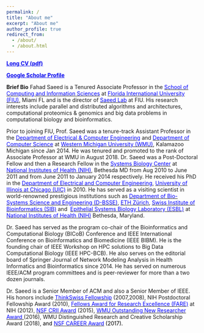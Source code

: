 ```yaml
---
permalink: /
title: "About me"
excerpt: "About me"
author_profile: true
redirect_from: 
  - /about/
  - /about.html
---
```


<a href="https://users.cs.fiu.edu/~fsaeed/CV/CV_Saeed.pdf" target="_blank" style="color:#0000EE;">**Long CV (pdf)**</a>

<a href="https://scholar.google.com/citations?user=IPXv-GQAAAAJ&hl=en" target="_blank" style="color:#0000EE;">**Google Scholar Profile**</a>

**Brief Bio**
Fahad Saeed is a Tenured Associate Professor in the <span style="background-color:transparent;text-align:left;font-size:10pt"> </span><a href="https://www.cis.fiu.edu/" style="background-color:transparent"><font color="#0000ff">School of Computing and Information Sciences</font></a><span style="background-color:transparent"> at </span><a href="https://www.fiu.edu/" style="background-color:transparent"><font color="#0000ff">Florida International University (FIU)</font></a><span style="background-color:transparent">, Miami FL and is the director of </span><a href="https://saeedlab.cis.fiu.edu" style="background-color:transparent" target="_blank"><font color="#0000ff">Saeed Lab</font></a><span style="background-color:transparent"><font color="#0000ff"> </font>at FIU. His research interests include parallel and distributed algorithms and architectures, computational proteomics &amp; genomics and big data problems in computational biology and bioinformatics.
  
Prior to joining FIU, Prof. Saeed was a tenure-track Assistant Professor in the <a href="https://wmich.edu/ece/"><font color="#0000ff">Department of Electrical &amp; Computer Engineering</font></a> and <a href="http://wmich.edu/cs/"><font color="#0000ff">Department of Computer Science</font></a> at <a href="http://wmich.edu/"><font color="#0000ff">Western Michigan University (WMU)</font></a>, Kalamazoo Michigan since Jan 2014. He was tenured and promoted to the rank of Associate Professor at WMU in August 2018. Dr. Saeed was a Post-Doctoral Fellow and then a Research Fellow in the <a href="https://esbl.nhlbi.nih.gov/" target="_blank"><font color="#0000ff">Systems Biology Center</font></a> at <a href="https://www.nih.gov/" target="_blank"><font color="#0000ff">National Institutes of Health (NIH)</font></a>, Bethesda MD from Aug 2010 to June 2011 and from June 2011 to January 2014 respectively. He received his PhD in the <a href="https://www.ece.uic.edu/" target="_blank"><font color="#0000ff">Department of Electrical and Computer Engineering</font></a>, <a href="http://www.uic.edu/uic/"><font color="#0000ff">University of Illinois at Chicago (UIC)</font></a> in 2010. He has served as a visiting scientist in world-renowned prestigious institutions such as <a href="http://www.bsse.ethz.ch/"><font color="#0000ff">Department of Bio-Systems Science and Engineering (D-BSSE)</font></a>, <a href="http://www.ethz.ch/index_EN"><font color="#0000ff">ETH Zürich</font></a>, <a href="http://www.isb-sib.ch/"><font color="#0000ff">Swiss Institute of Bioinformatics (SIB)</font></a> and &nbsp;<a href="https://esbl.nhlbi.nih.gov/"><font color="#0000ff">Epithelial Systems Biology Laboratory (ESBL)</font></a> at <a href="http://www.nih.gov/"><font color="#0000ff">National Institutes of Health (NIH)</font></a> Bethesda, Maryland. 

Dr. Saeed has served as the program co-chair of the Bioinformatics and Computational Biology (BICoB) Conference and IEEE International Conference on Bioinformatics and Biomedicine (IEEE BIBM). He is the founding chair of IEEE Workshop on HPC solutions to Big Data Computational Biology (IEEE HPC-BCB). He also serves on the editorial board of Springer Journal of Network Modeling Analysis in Health Informatics and Bioinformatics since 2014. He has served on numerous IEEE/ACM program committees and is peer-reviewer for more than a two dozen journals. 

Dr. Saeed is a Senior Member of ACM and also a Senior Member of IEEE. His honors include <a href="http://thinkswiss.tumblr.com/"><font color="#0000ff">ThinkSwiss Fellowship</font></a> (2007,2008), NIH Postdoctoral Fellowship Award (2010), <a href="https://www.training.nih.gov/felcom/fare"><font color="#0000ff">Fellows Award for Research Excellence (FARE)</font></a> at NIH (2012), <a href="https://www.nsf.gov/funding/pgm_summ.jsp?pims_id=504952"><font color="#0000ff">NSF CRII Award</font></a> (2015), <a href="https://wmich.edu/engineer/outstanding-past"><font color="#0000ff">WMU Outstanding New Researcher Award</font></a><a href="https://wmich.edu/engineer/outstanding-past" style="color:rgb(0,0,0)"> </a>(2016), WMU Distinguished Research and Creative Scholarship Award (2018),&nbsp;</font><span style="color:rgb(0,0,0);background-color:transparent">and </span><a href="https://www.nsf.gov/funding/pgm_summ.jsp?pims_id=503214" style="background-color:transparent"><font color="#0000ff">NSF CAREER Award</font></a><span style="color:rgb(0,0,0);background-color:transparent"> (2017).
